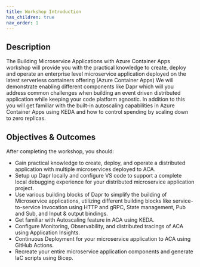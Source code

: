 ```yaml
---
title: Workshop Introduction
has_children: true
nav_order: 1
---
```

<head>
  <link rel="canonical" 
    href="https://bitoftech.net/2022/08/25/tutorial-building-microservice-applications-azure-container-apps-dapr/" />
</head>

## Description
The Building Microservice Applications with Azure Container Apps workshop will provide you with the practical knowledge to create, deploy and operate an enterprise level microservice application deployed on the latest serverless containers offering (Azure Container Apps) We will demonstrate enabling different components like Dapr which will you address common challenges when building an event driven distributed application while keeping your code platform agnostic. In addition to this you will get familiar with the built-in autoscaling capabilities in Azure Container Apps using KEDA and how to control spending by scaling down to zero replicas.

## Objectives & Outcomes
After completing the workshop, you should:
 
- Gain practical knowledge to create, deploy, and operate a distributed application with multiple microservices deployed to ACA.
- Setup up Dapr locally and configure VS code to support a complete local debugging experience for your distributed microservice application project.
- Use various building blocks of Dapr to simplify the building of Microservice applications, utilizing different building blocks like service-to-service Invocation using HTTP and gRPC, State management, Pub and Sub, and Input & output bindings.
- Get familiar with Autoscaling feature in ACA using KEDA.
- Configure Monitoring, Observability, and distributed tracings of ACA using Application Insights.
- Continuous Deployment for your microservice application to ACA using GitHub Actions.
- Recreate your entire microservice application components and generate IaC scripts using Bicep.
